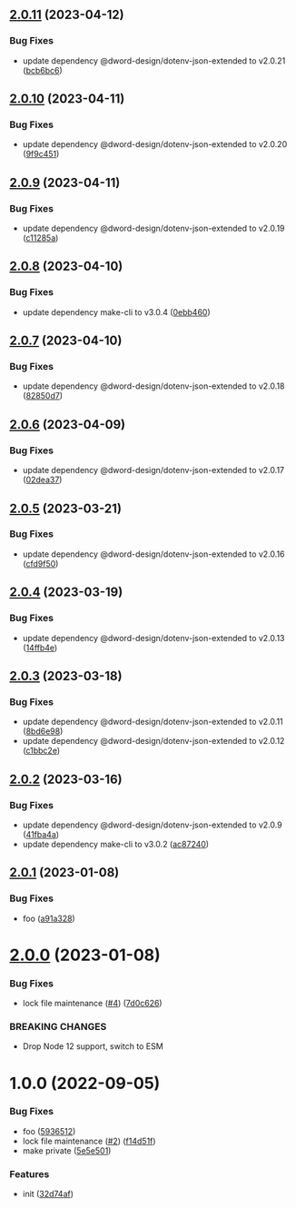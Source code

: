 ## [2.0.11](https://github.com/dword-design/notion-get-property-id/compare/v2.0.10...v2.0.11) (2023-04-12)


### Bug Fixes

* update dependency @dword-design/dotenv-json-extended to v2.0.21 ([bcb6bc6](https://github.com/dword-design/notion-get-property-id/commit/bcb6bc6bf4dd4329da885aa600ec3ae8bbbc3398))

## [2.0.10](https://github.com/dword-design/notion-get-property-id/compare/v2.0.9...v2.0.10) (2023-04-11)


### Bug Fixes

* update dependency @dword-design/dotenv-json-extended to v2.0.20 ([9f9c451](https://github.com/dword-design/notion-get-property-id/commit/9f9c4517b184567be999f3092ac8af7cd7cf7eb5))

## [2.0.9](https://github.com/dword-design/notion-get-property-id/compare/v2.0.8...v2.0.9) (2023-04-11)


### Bug Fixes

* update dependency @dword-design/dotenv-json-extended to v2.0.19 ([c11285a](https://github.com/dword-design/notion-get-property-id/commit/c11285ac972007e3e78234d46853a041ea3c8bca))

## [2.0.8](https://github.com/dword-design/notion-get-property-id/compare/v2.0.7...v2.0.8) (2023-04-10)


### Bug Fixes

* update dependency make-cli to v3.0.4 ([0ebb460](https://github.com/dword-design/notion-get-property-id/commit/0ebb4604ed44a992d6a73b110bc96d435a1ef287))

## [2.0.7](https://github.com/dword-design/notion-get-property-id/compare/v2.0.6...v2.0.7) (2023-04-10)


### Bug Fixes

* update dependency @dword-design/dotenv-json-extended to v2.0.18 ([82850d7](https://github.com/dword-design/notion-get-property-id/commit/82850d75c167062054d7ee5acc2fbd81d4513027))

## [2.0.6](https://github.com/dword-design/notion-get-property-id/compare/v2.0.5...v2.0.6) (2023-04-09)


### Bug Fixes

* update dependency @dword-design/dotenv-json-extended to v2.0.17 ([02dea37](https://github.com/dword-design/notion-get-property-id/commit/02dea37bd71b0d59f4517349defebc25133bca05))

## [2.0.5](https://github.com/dword-design/notion-get-property-id/compare/v2.0.4...v2.0.5) (2023-03-21)


### Bug Fixes

* update dependency @dword-design/dotenv-json-extended to v2.0.16 ([cfd9f50](https://github.com/dword-design/notion-get-property-id/commit/cfd9f50b3af22edb5ede220eabcfaa6e2c66ddf4))

## [2.0.4](https://github.com/dword-design/notion-get-property-id/compare/v2.0.3...v2.0.4) (2023-03-19)


### Bug Fixes

* update dependency @dword-design/dotenv-json-extended to v2.0.13 ([14ffb4e](https://github.com/dword-design/notion-get-property-id/commit/14ffb4e7baf88e302aebddc481c634f63251cff3))

## [2.0.3](https://github.com/dword-design/notion-get-property-id/compare/v2.0.2...v2.0.3) (2023-03-18)


### Bug Fixes

* update dependency @dword-design/dotenv-json-extended to v2.0.11 ([8bd6e98](https://github.com/dword-design/notion-get-property-id/commit/8bd6e98e53f9839de4f9c6d034783c2889cfd2af))
* update dependency @dword-design/dotenv-json-extended to v2.0.12 ([c1bbc2e](https://github.com/dword-design/notion-get-property-id/commit/c1bbc2e2f4020e23e6b0ca5aaba9c23fc951b2a5))

## [2.0.2](https://github.com/dword-design/notion-get-property-id/compare/v2.0.1...v2.0.2) (2023-03-16)


### Bug Fixes

* update dependency @dword-design/dotenv-json-extended to v2.0.9 ([41fba4a](https://github.com/dword-design/notion-get-property-id/commit/41fba4a9eefbf6f306b3b03d5c3d3cde0f2bc9ac))
* update dependency make-cli to v3.0.2 ([ac87240](https://github.com/dword-design/notion-get-property-id/commit/ac87240994e6309e27c5bfb03e151f414e892889))

## [2.0.1](https://github.com/dword-design/notion-get-property-id/compare/v2.0.0...v2.0.1) (2023-01-08)


### Bug Fixes

* foo ([a91a328](https://github.com/dword-design/notion-get-property-id/commit/a91a328ad3bc173f8df8e7b1165b8a2b40a7b3f1))

# [2.0.0](https://github.com/dword-design/notion-get-property-id/compare/v1.0.0...v2.0.0) (2023-01-08)


### Bug Fixes

* lock file maintenance ([#4](https://github.com/dword-design/notion-get-property-id/issues/4)) ([7d0c626](https://github.com/dword-design/notion-get-property-id/commit/7d0c6266a658e891c01b718781e9fa20eb2f1e07))


### BREAKING CHANGES

* Drop Node 12 support, switch to ESM

# 1.0.0 (2022-09-05)


### Bug Fixes

* foo ([5936512](https://github.com/dword-design/notion-get-property-id/commit/5936512ec97fe6cf1c1f7aa71c71844df97669bf))
* lock file maintenance ([#2](https://github.com/dword-design/notion-get-property-id/issues/2)) ([f14d51f](https://github.com/dword-design/notion-get-property-id/commit/f14d51ff73278d6a2fedb69444f6ed4a88693d2b))
* make private ([5e5e501](https://github.com/dword-design/notion-get-property-id/commit/5e5e501f90e48c97d247a7e2d72c2cad45015fc8))


### Features

* init ([32d74af](https://github.com/dword-design/notion-get-property-id/commit/32d74afb65f7254448b02b6a2129aea33d410444))
